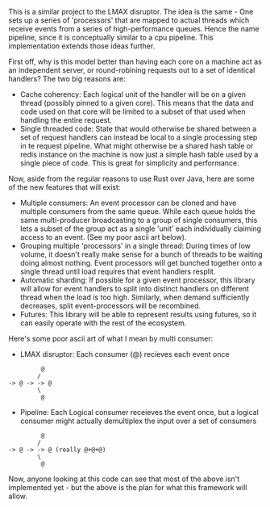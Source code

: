 This is a similar project to the LMAX disruptor.
The idea is the same - One sets up a series of 'processors' that are mapped to actual threads which receive events from a series of high-performance queues. Hence the name pipeline, since it is conceptually similar to a cpu pipeline.
This implementation extends those ideas further.

First off, why is this model better than having each core on a machine act as an independent server, or round-robining requests out to a set of identical handlers? The two big reasons are:

  * Cache coherency: Each logical unit of the handler will be on a given thread (possibly pinned to a given core). This means that the data and code used on that core will be limited to a subset of that used when handling the entire request.
  * Single threaded code: State that would otherwise be shared between a set of request handlers can instead be local to a single processing step in te request pipeline. What might otherwise be a shared hash table or redis instance on the machine is now just a simple hash table used by a single piece of code. This is great for simplicity and performance.

Now, aside from the regular reasons to use Rust over Java, here are some of the new features that will exist:

  * Multiple consumers: An event processor can be cloned and have multiple consumers from the same queue. While each queue holds the same multi-producer broadcasting to a group of single consumers, this lets a subset of the group act as a single 'unit' each individually claiming access to an event. (See my poor ascii art below).
  * Grouping multiple 'processors' in a single thread: During times of low volume, it doesn't really make sense for a bunch of threads to be waiting doing almost nothing.
    Event processors will get bunched together onto a single thread until load requires that event handlers resplit.
  * Automatic sharding: If possible for a given event processor, this library will allow for event handlers to split into distinct handlers on different thread when the load is too high. Similarly, when demand sufficiently decreases, split event-processors will be recombined.
  * Futures: This library will be able to represent results using futures, so it can easily operate with the rest of the ecosystem.

Here's some poor ascii art of what I mean by multi consumer:

  * LMAX disruptor: Each consumer (@) recieves each event once
```
         @
        /
-> @ -> -> @
        \
         @

```

  * Pipeline: Each Logical consumer receieves the event once, but a logical consumer might actually demultiplex the input over a set of consumers       
```
         @
        /
-> @ -> -> @ (really @+@+@)
        \
         @

```
Now, anyone looking at this code can see that most of the above isn't implemented yet - but the above is the plan for what this framework will allow.